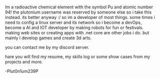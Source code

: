 Im a radioactive chemical element with the symbol Pu and atomic number 94!
the plutonium username was reserved by someone else so i take this instead.
its better anyway :/ so im a developer of most things. some times i need to config a linux server and its network so i become a devOps,
become a AI and IOT developer by making robots for fun or festivals.
making web sites or creating apps with .net core are other jobs i do. but mainly i develop games and create 3d arts.

you can contact me by my discord server. 

hare you will find my resume, my skills log or some show cases from my projects and more.

-Plut0n1um239P
